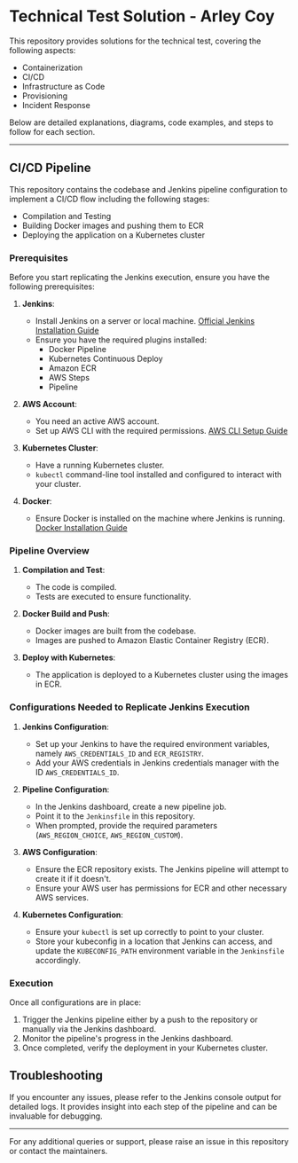 # Technical Test Solution - Arley Coy

This repository provides solutions for the technical test, covering the following aspects:

- Containerization
- CI/CD
- Infrastructure as Code
- Provisioning
- Incident Response

Below are detailed explanations, diagrams, code examples, and steps to follow for each section.

---

## CI/CD Pipeline

This repository contains the codebase and Jenkins pipeline configuration to implement a CI/CD flow including the following stages:

- Compilation and Testing
- Building Docker images and pushing them to ECR
- Deploying the application on a Kubernetes cluster

### Prerequisites

Before you start replicating the Jenkins execution, ensure you have the following prerequisites:

1. **Jenkins**:

   - Install Jenkins on a server or local machine. [Official Jenkins Installation Guide](https://www.jenkins.io/doc/book/installing/)
   - Ensure you have the required plugins installed:
     - Docker Pipeline
     - Kubernetes Continuous Deploy
     - Amazon ECR
     - AWS Steps
     - Pipeline

2. **AWS Account**:

   - You need an active AWS account.
   - Set up AWS CLI with the required permissions. [AWS CLI Setup Guide](https://aws.amazon.com/cli/)

3. **Kubernetes Cluster**:

   - Have a running Kubernetes cluster.
   - `kubectl` command-line tool installed and configured to interact with your cluster.

4. **Docker**:
   - Ensure Docker is installed on the machine where Jenkins is running. [Docker Installation Guide](https://docs.docker.com/get-docker/)

### Pipeline Overview

1. **Compilation and Test**:

   - The code is compiled.
   - Tests are executed to ensure functionality.

2. **Docker Build and Push**:

   - Docker images are built from the codebase.
   - Images are pushed to Amazon Elastic Container Registry (ECR).

3. **Deploy with Kubernetes**:
   - The application is deployed to a Kubernetes cluster using the images in ECR.

### Configurations Needed to Replicate Jenkins Execution

1. **Jenkins Configuration**:

   - Set up your Jenkins to have the required environment variables, namely `AWS_CREDENTIALS_ID` and `ECR_REGISTRY`.
   - Add your AWS credentials in Jenkins credentials manager with the ID `AWS_CREDENTIALS_ID`.

2. **Pipeline Configuration**:

   - In the Jenkins dashboard, create a new pipeline job.
   - Point it to the `Jenkinsfile` in this repository.
   - When prompted, provide the required parameters (`AWS_REGION_CHOICE`, `AWS_REGION_CUSTOM`).

3. **AWS Configuration**:

   - Ensure the ECR repository exists. The Jenkins pipeline will attempt to create it if it doesn't.
   - Ensure your AWS user has permissions for ECR and other necessary AWS services.

4. **Kubernetes Configuration**:
   - Ensure your `kubectl` is set up correctly to point to your cluster.
   - Store your kubeconfig in a location that Jenkins can access, and update the `KUBECONFIG_PATH` environment variable in the `Jenkinsfile` accordingly.

### Execution

Once all configurations are in place:

1. Trigger the Jenkins pipeline either by a push to the repository or manually via the Jenkins dashboard.
2. Monitor the pipeline's progress in the Jenkins dashboard.
3. Once completed, verify the deployment in your Kubernetes cluster.

## Troubleshooting

If you encounter any issues, please refer to the Jenkins console output for detailed logs. It provides insight into each step of the pipeline and can be invaluable for debugging.

---

For any additional queries or support, please raise an issue in this repository or contact the maintainers.
